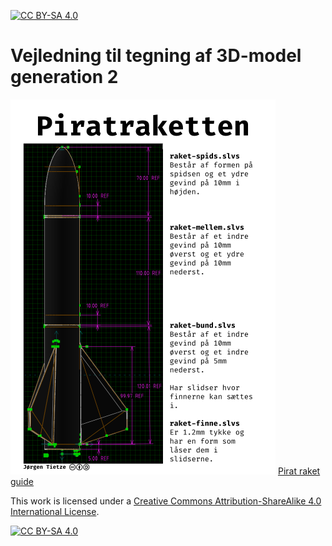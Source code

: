 [![CC BY-SA 4.0][cc-by-sa-shield]][cc-by-sa]

# Vejledning til tegning af 3D-model generation 2
![Forside piratraket-guide](piratraket-guide-forside.png)
[Pirat raket guide](piratraket-guide.pdf)


This work is licensed under a
[Creative Commons Attribution-ShareAlike 4.0 International License][cc-by-sa].

[![CC BY-SA 4.0][cc-by-sa-image]][cc-by-sa]

[cc-by-sa]: http://creativecommons.org/licenses/by-sa/4.0/
[cc-by-sa-image]: https://licensebuttons.net/l/by-sa/4.0/88x31.png
[cc-by-sa-shield]: https://img.shields.io/badge/License-CC%20BY--SA%204.0-lightgrey.svg

